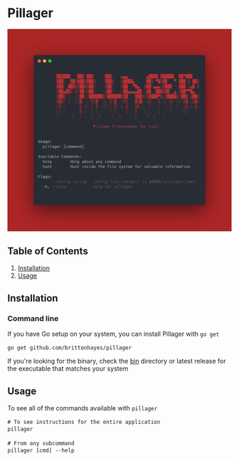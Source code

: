 # Pillager

![Image](./images/brand_image.png)

## Table of Contents

1. [Installation](#installation)
2. [Usage](#usage)

## Installation

### Command line

If you have Go setup on your system, you can install Pillager with `go get`
 
```shell script
go get github.com/brittonhayes/pillager
```

If you're looking for the binary, check the [bin](./bin) directory or latest release for the executable that matches your system

## Usage

To see all of the commands available with `pillager`

```shell
# To see instructions for the entire application
pillager

# From any subcommand
pillager [cmd] --help
```
